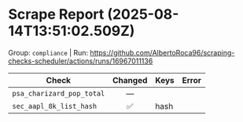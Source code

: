 # Scrape Report (2025-08-14T13:51:02.509Z)

Group: `compliance`  |  Run: https://github.com/AlbertoRoca96/scraping-checks-scheduler/actions/runs/16967011136

| Check | Changed | Keys | Error |
|---|:---:|:--|:--|
| `psa_charizard_pop_total` | — |  |  |
| `sec_aapl_8k_list_hash` | ✅ | hash |  |
